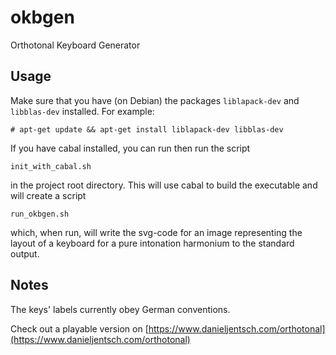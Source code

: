 # okbgen

Orthotonal Keyboard Generator

## Usage

Make sure that you have (on Debian) the packages `liblapack-dev` and `libblas-dev` installed. For example:
```
# apt-get update && apt-get install liblapack-dev libblas-dev
```

If you have cabal installed, you can run then run the script
```
init_with_cabal.sh
```
in the project root directory. This will use cabal to build the executable and will create a script
```
run_okbgen.sh
```
which, when run, will write the svg-code for an image representing the layout of a keyboard for a pure intonation harmonium to the standard output.

## Notes

The keys' labels currently obey German conventions.

Check out a playable version on [https://www.danieljentsch.com/orthotonal](https://www.danieljentsch.com/orthotonal)
